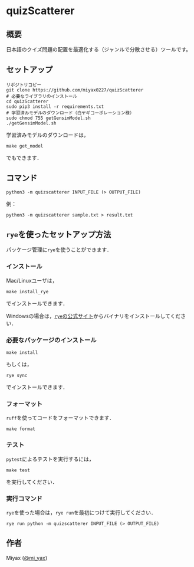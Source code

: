 # quizScatterer

## 概要

日本語のクイズ問題の配置を最適化する（ジャンルで分散させる）ツールです。

## セットアップ

```shell
リポジトリコピー
git clone https://github.com/miyax0227/quizScatterer
# 必要なライブラリのインストール
cd quizScatterer
sudo pip3 install -r requirements.txt
# 学習済みモデルのダウンロード（白ヤギコーポレーション様）
sudo chmod 755 getGensimModel.sh
./getGensimModel.sh
```

学習済みモデルのダウンロードは，

```shell
make get_model
```

でもできます．

## コマンド

```shell
python3 -m quizscatterer INPUT_FILE (> OUTPUT_FILE)
```

例：

```shell
python3 -m quizscatterer sample.txt > result.txt
```

## `rye`を使ったセットアップ方法

パッケージ管理に`rye`を使うことができます．

### インストール

Mac/Linuxユーザは，

```shell
make install_rye
```

でインストールできます．

Windowsの場合は，[`rye`の公式サイト](https://rye.astral.sh/guide/installation/#installing-rye)からバイナリをインストールしてください．

### 必要なパッケージのインストール

```shell
make install
```

もしくは，

```shell
rye sync
```

でインストールできます．

### フォーマット

`ruff`を使ってコードをフォーマットできます．

```shell
make format
```

### テスト

`pytest`によるテストを実行するには，

```shell
make test
```

を実行してください．

### 実行コマンド

`rye`を使った場合は，`rye run`を最初につけて実行してください．

```shell
rye run python -m quizscatterer INPUT_FILE (> OUTPUT_FILE)
```

## 作者

Miyax ([@mi_yax](https://twitter.com/mi_yax))
